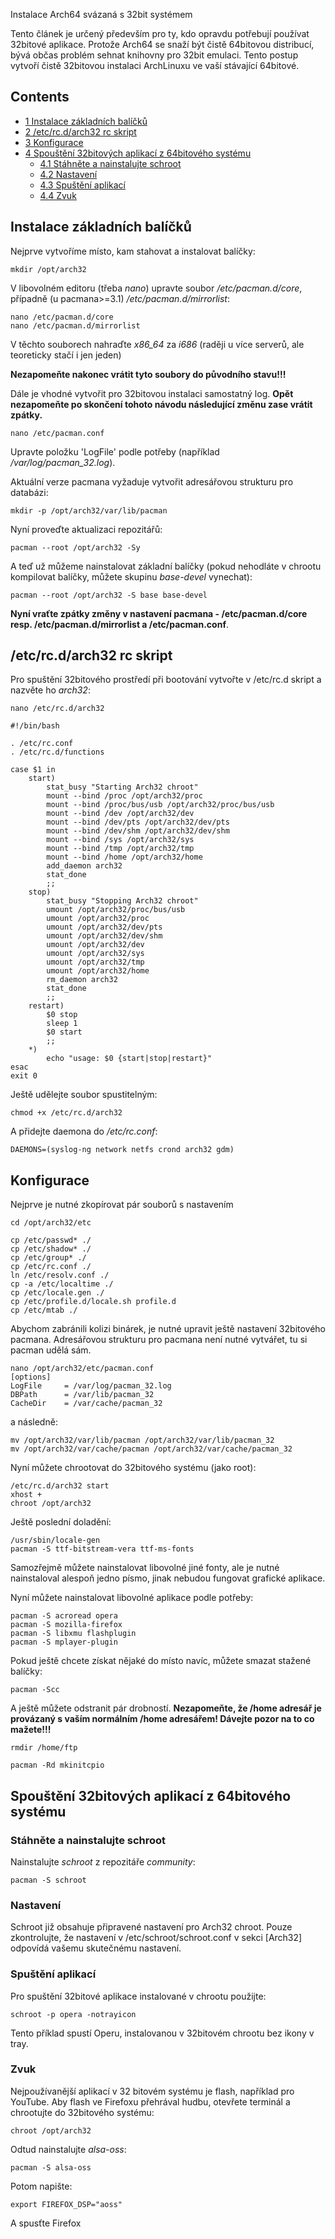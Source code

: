 Instalace Arch64 svázaná s 32bit systémem

Tento článek je určený především pro ty, kdo opravdu potřebují používat 32bitové aplikace. Protože Arch64 se snaží být čistě 64bitovou distribucí, bývá občas problém sehnat knihovny pro 32bit emulaci. Tento postup vytvoří čistě 32bitovou instalaci ArchLinuxu ve vaší stávající 64bitové.

## Contents

*   [1 Instalace základních balíčků](#Instalace_základních_balíčků)
*   [2 /etc/rc.d/arch32 rc skript](#/etc/rc.d/arch32_rc_skript)
*   [3 Konfigurace](#Konfigurace)
*   [4 Spouštění 32bitových aplikací z 64bitového systému](#Spouštění_32bitových_aplikací_z_64bitového_systému)
    *   [4.1 Stáhněte a nainstalujte schroot](#Stáhněte_a_nainstalujte_schroot)
    *   [4.2 Nastavení](#Nastavení)
    *   [4.3 Spuštění aplikací](#Spuštění_aplikací)
    *   [4.4 Zvuk](#Zvuk)

## Instalace základních balíčků

Nejprve vytvoříme místo, kam stahovat a instalovat balíčky:

```
mkdir /opt/arch32

```

V libovolném editoru (třeba *nano*) upravte soubor */etc/pacman.d/core*, případně (u pacmana>=3.1) */etc/pacman.d/mirrorlist*:

```
nano /etc/pacman.d/core
nano /etc/pacman.d/mirrorlist

```

V těchto souborech nahraďte *x86_64* za *i686* (raději u více serverů, ale teoreticky stačí i jen jeden)

**Nezapomeňte nakonec vrátit tyto soubory do původního stavu!!!**

Dále je vhodné vytvořit pro 32bitovou instalaci samostatný log. **Opět nezapomeňte po skončení tohoto návodu následující změnu zase vrátit zpátky.**

```
nano /etc/pacman.conf

```

Upravte položku 'LogFile' podle potřeby (například */var/log/pacman_32.log*).

Aktuální verze pacmana vyžaduje vytvořit adresářovou strukturu pro databázi:

```
mkdir -p /opt/arch32/var/lib/pacman

```

Nyní proveďte aktualizaci repozitářů:

```
pacman --root /opt/arch32 -Sy

```

A teď už můžeme nainstalovat základní balíčky (pokud nehodláte v chrootu kompilovat balíčky, můžete skupinu *base-devel* vynechat):

```
pacman --root /opt/arch32 -S base base-devel

```

**Nyní vraťte zpátky změny v nastavení pacmana - /etc/pacman.d/core resp. /etc/pacman.d/mirrorlist a /etc/pacman.conf**.

## /etc/rc.d/arch32 rc skript

Pro spuštění 32bitového prostředí při bootování vytvořte v /etc/rc.d skript a nazvěte ho *arch32*:

```
nano /etc/rc.d/arch32

```

```
#!/bin/bash

. /etc/rc.conf
. /etc/rc.d/functions

case $1 in
    start)
        stat_busy "Starting Arch32 chroot"
        mount --bind /proc /opt/arch32/proc
        mount --bind /proc/bus/usb /opt/arch32/proc/bus/usb
        mount --bind /dev /opt/arch32/dev
        mount --bind /dev/pts /opt/arch32/dev/pts
        mount --bind /dev/shm /opt/arch32/dev/shm
        mount --bind /sys /opt/arch32/sys
        mount --bind /tmp /opt/arch32/tmp
        mount --bind /home /opt/arch32/home
        add_daemon arch32
        stat_done
        ;;
    stop)
        stat_busy "Stopping Arch32 chroot"
        umount /opt/arch32/proc/bus/usb
        umount /opt/arch32/proc
        umount /opt/arch32/dev/pts
        umount /opt/arch32/dev/shm
        umount /opt/arch32/dev
        umount /opt/arch32/sys
        umount /opt/arch32/tmp
        umount /opt/arch32/home
        rm_daemon arch32
        stat_done
        ;;
    restart)
        $0 stop
        sleep 1
        $0 start
        ;;
    *)
        echo "usage: $0 {start|stop|restart}"
esac
exit 0

```

Ještě udělejte soubor spustitelným:

```
chmod +x /etc/rc.d/arch32

```

A přidejte daemona do */etc/rc.conf*:

```
DAEMONS=(syslog-ng network netfs crond arch32 gdm)

```

## Konfigurace

Nejprve je nutné zkopírovat pár souborů s nastavením

```
cd /opt/arch32/etc

cp /etc/passwd* ./
cp /etc/shadow* ./
cp /etc/group* ./
cp /etc/rc.conf ./
ln /etc/resolv.conf ./
cp -a /etc/localtime ./
cp /etc/locale.gen ./
cp /etc/profile.d/locale.sh profile.d
cp /etc/mtab ./

```

Abychom zabránili kolizi binárek, je nutné upravit ještě nastavení 32bitového pacmana. Adresářovou strukturu pro pacmana není nutné vytvářet, tu si pacman udělá sám.

```
nano /opt/arch32/etc/pacman.conf
[options]
LogFile     = /var/log/pacman_32.log
DBPath      = /var/lib/pacman_32
CacheDir    = /var/cache/pacman_32

```

a následně:

```
mv /opt/arch32/var/lib/pacman /opt/arch32/var/lib/pacman_32
mv /opt/arch32/var/cache/pacman /opt/arch32/var/cache/pacman_32

```

Nyní můžete chrootovat do 32bitového systému (jako root):

```
/etc/rc.d/arch32 start
xhost +
chroot /opt/arch32

```

Ještě poslední doladění:

```
/usr/sbin/locale-gen
pacman -S ttf-bitstream-vera ttf-ms-fonts

```

Samozřejmě můžete nainstalovat libovolné jiné fonty, ale je nutné nainstaloval alespoň jedno písmo, jinak nebudou fungovat grafické aplikace.

Nyní můžete nainstalovat libovolné aplikace podle potřeby:

```
pacman -S acroread opera
pacman -S mozilla-firefox
pacman -S libxmu flashplugin
pacman -S mplayer-plugin

```

Pokud ještě chcete získat nějaké do místo navíc, můžete smazat stažené balíčky:

```
pacman -Scc

```

A ještě můžete odstranit pár drobností. **Nezapomeňte, že /home adresář je provázaný s vaším normálním /home adresářem! Dávejte pozor na to co mažete!!!**

```
rmdir /home/ftp

```

```
pacman -Rd mkinitcpio

```

## Spouštění 32bitových aplikací z 64bitového systému

### Stáhněte a nainstalujte schroot

Nainstalujte *schroot* z repozitáře *community*:

```
pacman -S schroot

```

### Nastavení

Schroot již obsahuje připravené nastavení pro Arch32 chroot. Pouze zkontrolujte, že nastavení v /etc/schroot/schroot.conf v sekci [Arch32] odpovídá vašemu skutečnému nastavení.

### Spuštění aplikací

Pro spuštění 32bitové aplikace instalované v chrootu použijte:

```
schroot -p opera -notrayicon

```

Tento příklad spustí Operu, instalovanou v 32bitovém chrootu bez ikony v tray.

### Zvuk

Nejpoužívanější aplikací v 32 bitovém systému je flash, například pro YouTube. Aby flash ve Firefoxu přehrával hudbu, otevřete terminál a chrootujte do 32bitového systému:

```
chroot /opt/arch32

```

Odtud nainstalujte *alsa-oss*:

```
pacman -S alsa-oss

```

Potom napište:

```
export FIREFOX_DSP="aoss"

```

A spusťte Firefox